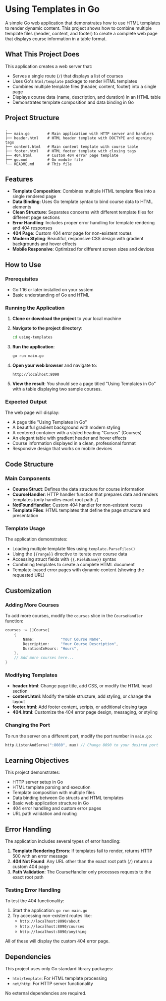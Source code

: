 # Using Templates in Go

A simple Go web application that demonstrates how to use HTML templates to render dynamic content. This project shows how to combine multiple template files (header, content, and footer) to create a complete web page that displays course information in a table format.

## What This Project Does

This application creates a web server that:
- Serves a single route (`/`) that displays a list of courses
- Uses Go's `html/template` package to render HTML templates
- Combines multiple template files (header, content, footer) into a single page
- Displays course data (name, description, and duration) in an HTML table
- Demonstrates template composition and data binding in Go

## Project Structure

```
.
├── main.go        # Main application with HTTP server and handlers
├── header.html    # HTML header template with DOCTYPE and opening tags
├── content.html   # Main content template with course table
├── footer.html    # HTML footer template with closing tags
├── 404.html       # Custom 404 error page template
├── go.mod         # Go module file
└── README.md      # This file
```

## Features

- **Template Composition**: Combines multiple HTML template files into a single rendered page
- **Data Binding**: Uses Go template syntax to bind course data to HTML elements
- **Clean Structure**: Separates concerns with different template files for different page sections
- **Error Handling**: Includes proper error handling for template rendering and 404 responses
- **404 Page**: Custom 404 error page for non-existent routes
- **Modern Styling**: Beautiful, responsive CSS design with gradient backgrounds and hover effects
- **Mobile Responsive**: Optimized for different screen sizes and devices

## How to Use

### Prerequisites

- Go 1.16 or later installed on your system
- Basic understanding of Go and HTML

### Running the Application

1. **Clone or download the project** to your local machine

2. **Navigate to the project directory**:
   ```bash
   cd using-templates
   ```

3. **Run the application**:
   ```bash
   go run main.go
   ```

4. **Open your web browser** and navigate to:
   ```
   http://localhost:8090
   ```

5. **View the result**: You should see a page titled "Using Templates in Go" with a table displaying two sample courses.

### Expected Output

The web page will display:
- A page title "Using Templates in Go"
- A beautiful gradient background with modern styling
- A centered container with a styled heading "Cursos" (Courses)
- An elegant table with gradient header and hover effects
- Course information displayed in a clean, professional format
- Responsive design that works on mobile devices

## Code Structure

### Main Components

- **Course Struct**: Defines the data structure for course information
- **CourseHandler**: HTTP handler function that prepares data and renders templates (only handles exact root path `/`)
- **NotFoundHandler**: Custom 404 handler for non-existent routes
- **Template Files**: HTML templates that define the page structure and presentation

### Template Usage

The application demonstrates:
- Loading multiple template files using `template.ParseFiles()`
- Using the `{{range}}` directive to iterate over course data
- Accessing struct fields with `{{.FieldName}}` syntax
- Combining templates to create a complete HTML document
- Template-based error pages with dynamic content (showing the requested URL)

## Customization

### Adding More Courses

To add more courses, modify the `courses` slice in the `CourseHandler` function:

```go
courses := []Course{
    {
        Name:            "Your Course Name",
        Description:     "Your Course Description",
        DurationInHours: "Hours",
    },
    // Add more courses here...
}
```

### Modifying Templates

- **header.html**: Change page title, add CSS, or modify the HTML head section
- **content.html**: Modify the table structure, add styling, or change the layout
- **footer.html**: Add footer content, scripts, or additional closing tags
- **404.html**: Customize the 404 error page design, messaging, or styling

### Changing the Port

To run the server on a different port, modify the port number in `main.go`:

```go
http.ListenAndServe(":8080", mux) // Change 8090 to your desired port
```

## Learning Objectives

This project demonstrates:
- HTTP server setup in Go
- HTML template parsing and execution
- Template composition with multiple files
- Data binding between Go structs and HTML templates
- Basic web application structure in Go
- 404 error handling and custom error pages
- URL path validation and routing

## Error Handling

The application includes several types of error handling:

1. **Template Rendering Errors**: If templates fail to render, returns HTTP 500 with an error message
2. **404 Not Found**: Any URL other than the exact root path (`/`) returns a custom 404 page
3. **Path Validation**: The CourseHandler only processes requests to the exact root path

### Testing Error Handling

To test the 404 functionality:
1. Start the application: `go run main.go`
2. Try accessing non-existent routes like:
   - `http://localhost:8090/about`
   - `http://localhost:8090/courses`
   - `http://localhost:8090/anything`

All of these will display the custom 404 error page.

## Dependencies

This project uses only Go standard library packages:
- `html/template`: For HTML template processing
- `net/http`: For HTTP server functionality

No external dependencies are required.